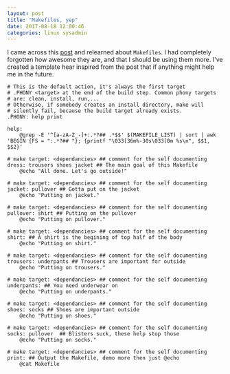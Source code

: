 ```yaml
---
layout: post
title: "Makefiles, yep"
date: 2017-08-18 12:00:46
categories: linux sysadmin
---
```


I came across this [post][afraid] and relearned about `Makefiles`. I had completely
forgotten how awesome they are, and that I should be using them more. I've created
a template hear inspired from the post that if anything might help me in the future.

```make
# This is the default action, it's always the first target
# .PHONY <target> at the end of the build step. Common phony targets
# are: clean, install, run,...
# Otherwise, if somebody creates an install directory, make will
# silently fail, because the build target already exists.
.PHONY: help print

help:
	@grep -E '^[a-zA-Z_-]+:.*?## .*$$' $(MAKEFILE_LIST) | sort | awk 'BEGIN {FS = ":.*?## "}; {printf "\033[36m%-30s\033[0m %s\n", $$1, $$2}'

# make target: <dependancies> ## comment for the self documenting
dress: trousers shoes jacket ## The main goal of this Makefile
	@echo "All done. Let's go outside!"

# make target: <dependancies> ## comment for the self documenting
jacket: pullover ## Gotta put on the jacket
	@echo "Putting on jacket."

# make target: <dependancies> ## comment for the self documenting
pullover: shirt ## Putting on the pullover
	@echo "Putting on pullover."

# make target: <dependancies> ## comment for the self documenting
shirt: ## A shirt is the begining of top half of the body
	@echo "Putting on shirt."

# make target: <dependancies> ## comment for the self documenting
trousers: underpants ## Trousers are important for outside
	@echo "Putting on trousers."

# make target: <dependancies> ## comment for the self documenting
underpants: ## You need underwear on
	@echo "Putting on underpants."

# make target: <dependancies> ## comment for the self documenting
shoes: socks ## Shoes are important outside
	@echo "Putting on shoes."

# make target: <dependancies> ## comment for the self documenting
socks: pullover  ## Blisters suck, these help stop those
	@echo "Putting on socks."

# make target: <dependancies> ## comment for the self documenting
print: ## Output the Makefile, demo more then just @echo
	@cat Makefile
```

[afraid]: https://matthias-endler.de/2017/makefiles/
